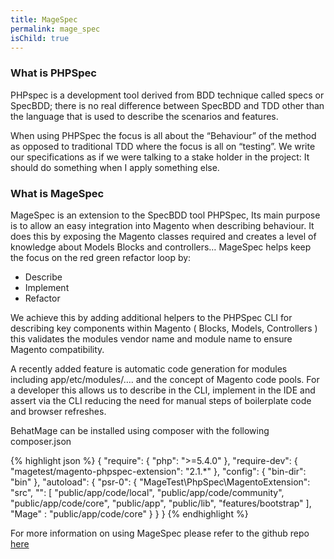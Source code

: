 ```yaml
---
title: MageSpec
permalink: mage_spec
isChild: true
---
```


### What is PHPSpec

PHPspec is a development tool derived from BDD technique called specs or SpecBDD; there is no real difference between
SpecBDD and TDD other than the language that is used to describe the scenarios and features.

When using PHPSpec the focus is all about the “Behaviour” of the method as opposed to traditional TDD where the focus is all on
“testing”. We write our specifications as if we were talking to a stake holder in the project: It should do something when I
apply something else.

### What is MageSpec

MageSpec is an extension to the SpecBDD tool PHPSpec, Its main purpose is to allow an easy integration into Magento when
describing behaviour. It does this by exposing the Magento classes required and creates a level of knowledge about Models Blocks
and controllers… MageSpec helps keep the focus on the red green refactor loop by:

   * Describe
   * Implement
   * Refactor


We achieve this by adding additional helpers to the PHPSpec CLI for describing key components within Magento ( Blocks, Models,
    Controllers ) this validates the modules vendor name and module name to ensure Magento compatibility.


A recently added feature is automatic code generation for modules including app/etc/modules/…. and the concept of Magento code
 pools. For a developer this allows us to describe in the CLI, implement in the IDE and assert via the CLI reducing the need for manual steps of boilerplate code and browser refreshes.

BehatMage can be installed using composer with the following composer.json

{% highlight json %}
{
    "require": {
        "php": ">=5.4.0"
    },
    "require-dev": {
        "magetest/magento-phpspec-extension": "2.1.*"
    },
    "config": {
        "bin-dir": "bin"
    },
    "autoload": {
        "psr-0": {
            "MageTest\\PhpSpec\\MagentoExtension": "src",
            "": [
                "public/app/code/local",
                "public/app/code/community",
                "public/app/code/core",
                "public/app",
                "public/lib",
                "features/bootstrap"
            ],
            "Mage" : "public/app/code/core"
        }
    }
}
{% endhighlight %}


For more information on using MageSpec please refer to the github repo [here](https://github.com/MageTest/MageSpec)
